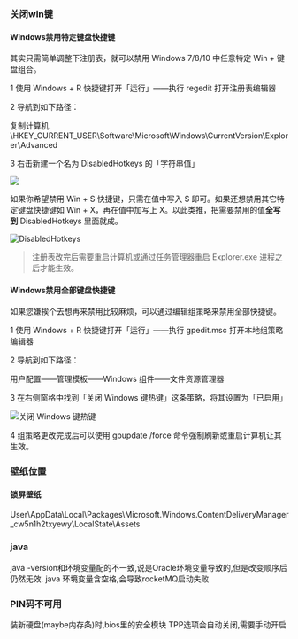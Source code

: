 ### 关闭win键

#### Windows禁用特定键盘快捷键

其实只需简单调整下注册表，就可以禁用 Windows 7/8/10 中任意特定 Win + 键盘组合。

1 使用 Windows + R 快捷键打开「运行」——执行 regedit 打开注册表编辑器

2 导航到如下路径：

复制计算机\\HKEY\_CURRENT\_USER\\Software\\Microsoft\\Windows\\CurrentVersion\\Explorer\\Advanced

3 右击新建一个名为 DisabledHotkeys 的「字符串值」

![](https://img.sysgeek.cn/img/2018/05/disable-windows-keyboard-shortcut-2.jpg)

如果你希望禁用 Win + S 快捷键，只需在值中写入 S 即可。如果还想禁用其它特定键盘快捷键如 Win + X，再在值中加写上 X。以此类推，把需要禁用的值**全写到** DisabledHotkeys 里面就成。

![DisabledHotkeys](https://img.sysgeek.cn/img/2018/05/disable-windows-keyboard-shortcut-3.jpg)

> 注册表改完后需要重启计算机或通过任务管理器重启 Explorer.exe 进程之后才能生效。

#### Windows禁用全部键盘快捷键

如果您嫌挨个去想再来禁用比较麻烦，可以通过编辑组策略来禁用全部快捷键。

1 使用 Windows + R 快捷键打开「运行」——执行 gpedit.msc 打开本地组策略编辑器

2 导航到如下路径：

用户配置——管理模板——Windows 组件——文件资源管理器

3 在右侧窗格中找到「关闭 Windows 键热键」这条策略，将其设置为「已启用」

![关闭 Windows 键热键](https://img.sysgeek.cn/img/2018/05/disable-windows-keyboard-shortcut-4.jpg)

4 组策略更改完成后可以使用 gpupdate /force 命令强制刷新或重启计算机让其生效。



### 壁纸位置

#### 锁屏壁纸
User\AppData\Local\Packages\Microsoft.Windows.ContentDeliveryManager_cw5n1h2txyewy\LocalState\Assets

### java
java -version和环境变量配的不一致,说是Oracle环境变量导致的,但是改变顺序后仍然无效.
java 环境变量含空格,会导致rocketMQ启动失败

### PIN码不可用
装新硬盘(maybe内存条)时,bios里的安全模块 TPP选项会自动关闭,需要手动开启